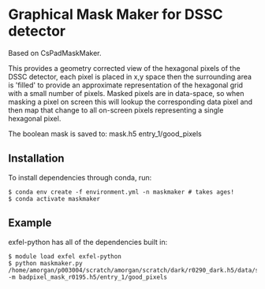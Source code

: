 # Graphical Mask Maker for DSSC detector 
Based on CsPadMaskMaker.

This provides a geometry corrected view of the hexagonal pixels of the DSSC detector, each pixel is placed in x,y space then the surrounding area is 'filled' to provide an approximate representation of the hexagonal grid with a small number of pixels. Masked pixels are in data-space, so when masking a pixel on screen this will lookup the corresponding data pixel and then map that change to all on-screen pixels representing a single hexagonal pixel.

The boolean mask is saved to:
    mask.h5
        entry_1/good_pixels

## Installation
To install dependencies through conda, run:
```
$ conda env create -f environment.yml -n maskmaker # takes ages!
$ conda activate maskmaker 
```

## Example
exfel-python has all of the dependencies built in:
```
$ module load exfel exfel-python
$ python maskmaker.py /home/amorgan/p003004/scratch/amorgan/scratch/dark/r0290_dark.h5/data/sigma -m badpixel_mask_r0195.h5/entry_1/good_pixels 
```
